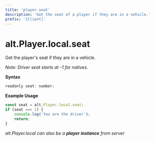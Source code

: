```yaml
---
title: 'player.seat'
description: 'Get the seat of a player if they are in a vehicle.'
prefix: '[Client]'
---
```


# alt.Player.local.seat

Get the player's seat if they are in a vehicle.

_Note: Driver seat starts at -1 for natives._

**Syntax**

```js
readonly seat: number;
```

**Example Usage**

```js
const seat = alt.Player.local.seat;
if (seat === 1) {
    console.log('You are the driver');
    return;
}
```

_alt.Player.local can also be a **player instance** from server_
